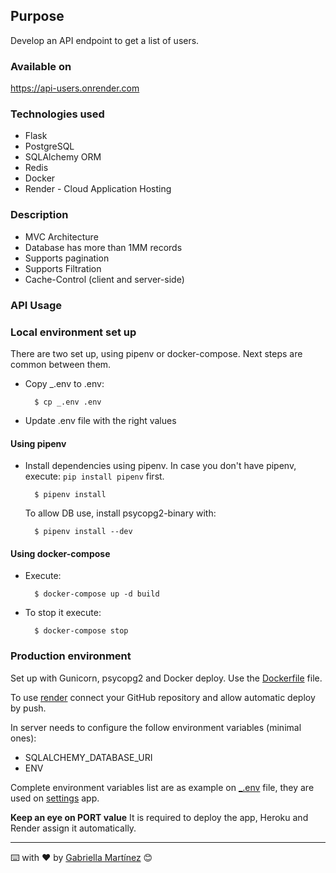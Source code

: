 ## Purpose

Develop an API endpoint to get a list of users.

### Available on

https://api-users.onrender.com

### Technologies used

* Flask
* PostgreSQL
* SQLAlchemy ORM
* Redis
* Docker
* Render - Cloud Application Hosting

### Description

* MVC Architecture
* Database has more than 1MM records
* Supports pagination
* Supports Filtration
* Cache-Control (client and server-side)

### API Usage

### Local environment set up

There are two set up, using pipenv or docker-compose. Next steps are common between them.

- Copy _.env to .env:

        $ cp _.env .env

- Update .env file with the right values

#### Using pipenv

- Install dependencies using pipenv. 
In case you don't have pipenv, execute: `pip install pipenv` first.

        $ pipenv install

    To allow DB use, install psycopg2-binary with:

        $ pipenv install --dev

#### Using docker-compose

- Execute:

        $ docker-compose up -d build

- To stop it execute:

        $ docker-compose stop

### Production environment

Set up with Gunicorn, psycopg2 and Docker deploy. Use the [Dockerfile](Dockerfile) file.

To use [render](https://render.com/) connect your GitHub repository and allow automatic deploy by push.

In server needs to configure the follow environment variables (minimal ones):

- SQLALCHEMY_DATABASE_URI
- ENV

Complete environment variables list are as example on [_.env](_.env) file, they are used on [settings](configurations/settings.py) app.

**Keep an eye on PORT value** It is required to deploy the app, Heroku and Render assign it automatically.

---
⌨️ with ❤️ by [Gabriella Martínez](https://github.com/martinezga) 😊
